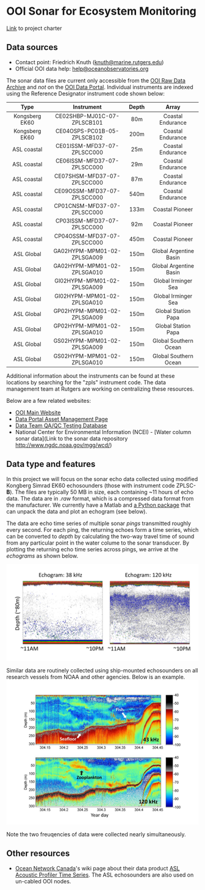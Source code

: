 # OOI Sonar for Ecosystem Monitoring
[Link](https://github.com/uwescience/incubator2017/wiki/OOI-Sonar-for-Ecosystem-Monitoring) to project charter

## Data sources
* Contact point: Friedrich Knuth (knuth@marine.rutgers.edu)
* Official OOI data help: help@oceanobservatories.org

The sonar data files are current only accessible from the [OOI Raw Data Archive](http://oceanobservatories.org/data/raw-data/) and _not_ on the [OOI Data Portal](http://oceanobservatories.org/data-portal/). Individual instruments are indexed using the Reference Designator instrument code shown below:

| Type | Instrument | Depth | Array |
|:----:|:---------------------------:|:-----:|:-----:|
|Kongsberg EK60|CE02SHBP-MJ01C-07-ZPLSCB101	|80m	| Coastal Endurance|
|Kongsberg EK60|CE04OSPS-PC01B-05-ZPLSCB102	|200m| Coastal Endurance|
|ASL coastal|CE01ISSM-MFD37-07-ZPLSCC000	|25m		|Coastal Endurance|
|ASL coastal|CE06ISSM-MFD37-07-ZPLSCC000	|29m		|Coastal Endurance|
|ASL coastal|CE07SHSM-MFD37-07-ZPLSCC000	|87m		|Coastal Endurance|
|ASL coastal|CE09OSSM-MFD37-07-ZPLSCC000	|540m	|Coastal Endurance|
|ASL coastal|CP01CNSM-MFD37-07-ZPLSCC000	|133m	|Coastal Pioneer|
|ASL coastal|CP03ISSM-MFD37-07-ZPLSCC000	|92m		|Coastal Pioneer|
|ASL coastal|CP04OSSM-MFD37-07-ZPLSCC000	|450m	|Coastal Pioneer|
|ASL Global|GA02HYPM-MPM01-02-ZPLSGA009	|150m	|Global Argentine Basin|
|ASL Global|GA02HYPM-MPM01-02-ZPLSGA010	|150m	|Global Argentine Basin|
|ASL Global|GI02HYPM-MPM01-02-ZPLSGA009	|150m	|Global Irminger Sea|
|ASL Global|GI02HYPM-MPM01-02-ZPLSGA010	|150m	|Global Irminger Sea|
|ASL Global|GP02HYPM-MPM01-02-ZPLSGA009	|150m	|Global Station Papa|
|ASL Global|GP02HYPM-MPM01-02-ZPLSGA010	|150m	|Global Station Papa|
|ASL Global|GS02HYPM-MPM01-02-ZPLSGA009	|150m	|Global Southern Ocean|
|ASL Global|GS02HYPM-MPM01-02-ZPLSGA010	|150m	|Global Southern Ocean|

Additional information about the instruments can be found at these locations by searching for the "zpls" instrument code. The data management team at Rutgers are working on centralizing these resources.

Below are a few related websites:

* [OOI Main Website](http://oceanobservatories.org/instruments/)
* [Data Portal Asset Management Page](https://ooinet.oceanobservatories.org/assets/management/)
* [Data Team QA/QC Testing Database](https://ooi.visualocean.net/instruments/all)
* National Center for Environmental Information (NCEI) - [Water column sonar data](Link to the sonar data repository http://www.ngdc.noaa.gov/mgg/wcd/)

## Data type and features
In this project we will focus on the sonar echo data collected using modified Kongberg Simrad EK60 echosounders (those with instrument code ZPLSC-**B**). The files are typically 50 MB in size, each containing ~11 hours of echo data. The data are in _.raw_ format, which is a compressed data format from the manufacturer. We currently have a Matlab and [a Python package](https://github.com/oceanobservatories/mi-instrument/tree/master/mi/instrument/kut/ek60/ooicore) that can unpack the data and plot an echogram (see below).

The data are echo time series of multiple sonar _pings_ transmitted roughly every second. For each ping, the returning echoes form a time series, which can be converted to _depth_ by calculating the two-way travel time of sound from any particular point in the water colume to the sonar transducer. By plotting the returning echo time series across pings, we arrive at the _echograms_ as shown below.

![Exemplary OOI echogram at 38 and 120 kHz.](./img/ooi_echogram_example.png)

Similar data are routinely collected using ship-mounted echosounders on all research vessels from NOAA and other agencies. Below is an example.
![Exemplary OOI echogram at 38 and 120 kHz.](./img/ship_echogram_example.png)

Note the two freuqencies of data were collected nearly simultaneously.


## Other resources
* [Ocean Network Canada](www.oceannetworks.ca/)'s wiki page about their data product [ASL Acoustic Profiler Time Series](https://wiki.oceannetworks.ca/display/DP/24). The ASL echosounders are also used on un-cabled OOI nodes.

